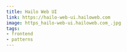 ```yaml
---
title: Hailo Web UI
link: https://hailo-web-ui.hailoweb.com
image: https_hailo-web-ui.hailoweb.com_.jpg
tags:
- frontend
- patterns
---
```

